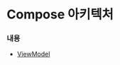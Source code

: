 # Compose 아키텍처

### 내용
- [ViewModel](https://github.com/damon-911/FastCampus/tree/main/Part4/chapter5/app/src/main/java/fastcampus/part4/chapter5/example/ViewModelExample.kt)